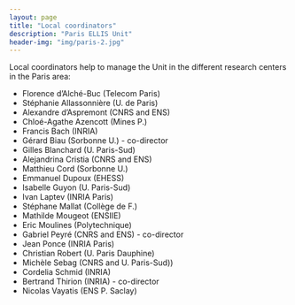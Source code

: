 ```yaml
---
layout: page
title: "Local coordinators"
description: "Paris ELLIS Unit"
header-img: "img/paris-2.jpg"
---
```


Local coordinators help to manage the Unit in the different research centers in the Paris area:

- Florence d’Alché-Buc	(Telecom Paris)
- Stéphanie Allassonnière	(U. de Paris)
- Alexandre d’Aspremont	(CNRS and ENS)
- Chloé-Agathe Azencott	(Mines P.)
- Francis Bach	(INRIA)
- Gérard Biau	(Sorbonne U.) - co-director
- Gilles Blanchard	(U. Paris-Sud)
- Alejandrina Cristia	(CNRS and ENS)
- Matthieu Cord	(Sorbonne U.)
- Emmanuel Dupoux	(EHESS)
- Isabelle Guyon	(U. Paris-Sud)
- Ivan Laptev	(INRIA Paris)
- Stéphane Mallat	(Collège de F.)
- Mathilde Mougeot	(ENSIIE)
- Eric Moulines	(Polytechnique)
- Gabriel Peyré	(CNRS and ENS) - co-director
- Jean Ponce	(INRIA Paris)
- Christian Robert	(U. Paris Dauphine)
- Michèle Sebag	(CNRS and U. Paris-Sud))
- Cordelia Schmid	(INRIA)
- Bertrand Thirion	(INRIA) - co-director
- Nicolas Vayatis	(ENS P. Saclay)
